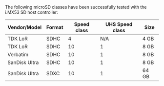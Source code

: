 The following microSD classes have been successfully tested with the i.MX53 SD
host controller:

| Vendor/Model  | Format | Speed class | UHS Speed class | Size  |
|---------------|--------|-------------|-----------------|-------|
| TDK LoR       | SDHC   | 4           | N/A             |  4 GB |
| TDK LoR       | SDHC   | 10          | 1               |  8 GB |
| Verbatim      | SDHC   | 10          | 1               |  8 GB |
| SanDisk Ultra | SDHC   | 10          | 1               |  8 GB |
| SanDisk Ultra | SDXC   | 10          | 1               | 64 GB |

